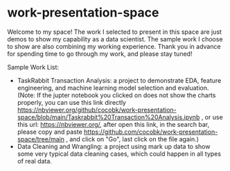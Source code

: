 # work-presentation-space
 Welcome to my space! The work I selected to present in this space are just demos to show my capability as a data scientist. The sample work I choose to show are also combining my working experience. 
 Thank you in advance for spending time to go through my work, and please stay tuned!
 
 Sample Work List:
 - TaskRabbit Transaction Analysis: a project to demonstrate EDA, feature engineering, and machine learning model selection and evaluation.
 (Note: If the jupter notebook you clicked on does not show the charts properly, you can use this link directly https://nbviewer.org/github/cocobk/work-presentation-space/blob/main/Taskrabbit%20Transaction%20Analysis.ipynb , or use this url: https://nbviewer.org/, after open this link, in the search bar, please copy and paste https://github.com/cocobk/work-presentation-space/tree/main , and click on "Go", last
click on the file again.)
 - Data Cleaning and Wrangling: a project using mark up data to show some very typical data cleaning cases, which could happen in all types of real data.                                                                                                                              
